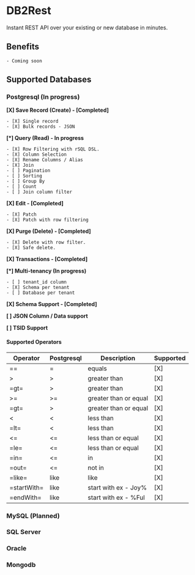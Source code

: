 # DB2Rest
Instant REST API over your existing or new database in minutes. 

## Benefits
    - Coming soon

## Supported Databases

### Postgresql (In progress)

**[X] Save Record (Create) -  [Completed]**

    - [X] Single record
    - [X] Bulk records - JSON 


**[*] Query (Read)  - In progress**

    - [X] Row Filtering with rSQL DSL.
    - [X] Column Selection
    - [X] Rename Columns / Alias
    - [X] Join
    - [ ] Pagination
    - [ ] Sorting
    - [ ] Group By
    - [ ] Count
    - [ ] Join column filter


**[X] Edit - [Completed]**

    - [X] Patch
    - [X] Patch with row filtering


**[X] Purge (Delete) - [Completed]**

    - [X] Delete with row filter.
    - [X] Safe delete.

**[X] Transactions - [Completed]**

**[*] Multi-tenancy (In progress)**

    - [ ] tenant_id column
    - [X] Schema per tenant
    - [ ] Database per tenant

**[X] Schema Support - [Completed]**

**[ ] JSON Column / Data support**


**[ ] TSID Support**

#### Supported Operators

| Operator    | Postgresql    | Description             | Supported |
|-------------|---------------|-------------------------|-----------|
| ==          | =             | equals                  | [X]       |
| >           | >             | greater than            | [X]       |
| =gt=        | >             | greater than            | [X]       |
| >=          | >=            | greater than or equal   | [X]       |
| =gt=        | >             | greater than or equal   | [X]       |
| <           | <             | less than               | [X]       |
| =lt=        | <             | less than               | [X]       |
| <=          | <=            | less than or equal      | [X]       |
| =le=        | <=            | less than or equal      | [X]       |
| =in=        | <=            | in                      | [X]       |
| =out=       | <=            | not in                  | [X]       |
| =like=      | like          | like                    | [X]       |
| =startWith= | like          | start with ex - Joy%    | [X]       |
| =endWith=   | like          | start with ex - %Ful    | [X]       |

### MySQL (Planned)

### SQL Server 

### Oracle 


### Mongodb





